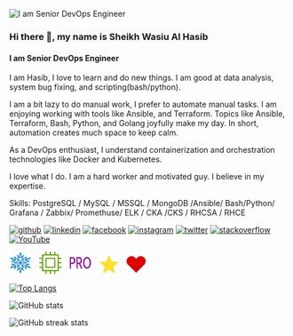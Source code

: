 
![I am Senior DevOps Engineer](https://media.licdn.com/dms/image/D5616AQHWOQijZFUzpA/profile-displaybackgroundimage-shrink_350_1400/0/1689536496253?e=1724889600&v=beta&t=1FzAKT7TFN9pImHA4UrTFBVYv0fRbvHRfJIX9OVPHvA)

### Hi there 👋, my name is Sheikh Wasiu Al Hasib
#### I am Senior DevOps Engineer

I am Hasib, I love to learn and do new things. I am good at data analysis, system bug fixing, and scripting(bash/python). 

I am a bit lazy to do manual work, I prefer to automate manual tasks. I am enjoying working with tools like Ansible, and Terraform. Topics like Ansible, Terraform, Bash, Python, and Golang joyfully make my day. In short, automation creates much space to keep calm.

As a DevOps enthusiast, I understand containerization and orchestration technologies like Docker and Kubernetes.

I love what I do. I am a hard worker and motivated guy. I believe in my expertise. 

Skills: PostgreSQL / MySQL / MSSQL / MongoDB /Ansible/ Bash/Python/ Grafana / Zabbix/ Promethuse/ ELK / CKA /CKS / RHCSA / RHCE



[<img src='https://cdn.jsdelivr.net/npm/simple-icons@3.0.1/icons/github.svg' alt='github' height='40'>](https://github.com/wasiualhasib)  [<img src='https://cdn.jsdelivr.net/npm/simple-icons@3.0.1/icons/linkedin.svg' alt='linkedin' height='40'>](https://www.linkedin.com/in/wasiualhasib/)  [<img src='https://cdn.jsdelivr.net/npm/simple-icons@3.0.1/icons/facebook.svg' alt='facebook' height='40'>](https://www.facebook.com/wasiualhasib)  [<img src='https://cdn.jsdelivr.net/npm/simple-icons@3.0.1/icons/instagram.svg' alt='instagram' height='40'>](https://www.instagram.com/wasiualhasib/)  [<img src='https://cdn.jsdelivr.net/npm/simple-icons@3.0.1/icons/twitter.svg' alt='twitter' height='40'>](https://twitter.com/wasiualhasib)  [<img src='https://cdn.jsdelivr.net/npm/simple-icons@3.0.1/icons/stackoverflow.svg' alt='stackoverflow' height='40'>](https://stackoverflow.com/users/wasiualhasib)  [<img src='https://cdn.jsdelivr.net/npm/simple-icons@3.0.1/icons/youtube.svg' alt='YouTube' height='40'>](https://www.youtube.com/channel/wasiualhasib)  

<a href='https://archiveprogram.github.com/'><img src='https://raw.githubusercontent.com/acervenky/animated-github-badges/master/assets/acbadge.gif' width='40' height='40'></a> <a href='https://docs.github.com/en/developers'><img src='https://raw.githubusercontent.com/acervenky/animated-github-badges/master/assets/devbadge.gif' width='40' height='40'></a> <a href='https://github.com/pricing'><img src='https://raw.githubusercontent.com/acervenky/animated-github-badges/master/assets/pro.gif' width='40' height='40'></a> <a href='https://stars.github.com/'><img src='https://raw.githubusercontent.com/acervenky/animated-github-badges/master/assets/starbadge.gif' width='35' height='35'></a> <a href='https://docs.github.com/en/github/supporting-the-open-source-community-with-github-sponsors'><img src='https://raw.githubusercontent.com/acervenky/animated-github-badges/master/assets/sponsorbadge.gif' width='35' height='35'></a> 

[![Top Langs](https://github-readme-stats.vercel.app/api/top-langs/?username=wasiualhasib)](https://github.com/anuraghazra/github-readme-stats)

![GitHub stats](https://github-readme-stats.vercel.app/api?username=wasiualhasib&show_icons=true&count_private=true)  

![GitHub streak stats](https://streak-stats.demolab.com/?user=wasiualhasib)  

